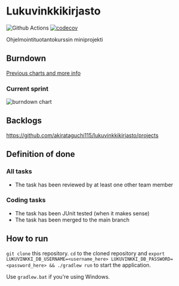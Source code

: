 # Lukuvinkkikirjasto

![Github Actions](https://github.com/mluukkai/ohtu-viikko1-s2020/workflows/Java%20CI%20with%20Gradle/badge.svg)
[![codecov](https://codecov.io/gh/akirataguchi115/lukuvinkkikirjasto/branch/main/graph/badge.svg?token=BPKCNTWMKN)](https://codecov.io/gh/akirataguchi115/lukuvinkkikirjasto)

Ohjelmointituotantokurssin miniprojekti

## Burndown

[Previous charts and more info](burndown/README.md)

### Current sprint

![burndown chart](https://docs.google.com/spreadsheets/d/e/2PACX-1vTSPAfdibpkUDgGOHczsVg5DF-tmEqLKK_36AfyUCIRrMtsTc-OgvZIXIA0AlADklGwNhQrznC2I-cx/pubchart?oid=1919146153&format=image)

## Backlogs

https://github.com/akirataguchi115/lukuvinkkikirjasto/projects

## Definition of done

### All tasks

- The task has been reviewed by at least one other
  team member

### Coding tasks

- The task has been JUnit tested (when it makes sense)
- The task has been merged to the main branch

## How to run

`git clone` this repository. `cd` to the cloned repository and `export LUKUVINKKI_DB_USERNAME=<username_here> LUKUVINKKI_DB_PASSWORD=<password_here> && ./gradlew run`
to start the application.

Use `gradlew.bat` if you're using Windows.

